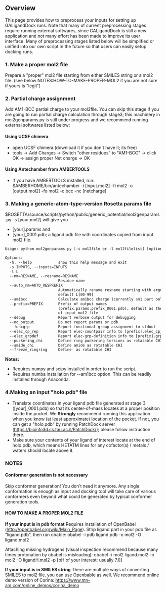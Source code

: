 ## Overview
This page provides how to preprocess your inputs for setting up GALigandDock runs. Note that many of current preprocessing stages require running external softwares, since GALigandDock is still a new application and not many effort has been made to improve its user interface. Many of preprocessing stages listed below will be simplified or unified into our own script in the future so that users can easily setup docking runs.

### 1. Make a proper mol2 file
Prepare a "proper" mol2 file starting from either SMILES string or a mol2 file.
(see below NOTES:HOW-TO-MAKE-PROPER-MOL2 if you are not sure if yours is "legit")

### 2. Partial charge assignment
Add AM1-BCC partial charge to your mol2file. You can skip this stage if you are going to 
run partial charge calculation through stage3; this machinery in mol2genparams.py is still under progress
and we recommend running external softwares listed below: 

#### Using UCSF chimera
- open UCSF chimera (download it if you don't have it; its free)
- tools -> Add Charges -> Switch "other residues" to "AM1-BCC" -> click OK -> assign proper Net charge -> OK

#### Using Antechamber from AMBERTOOLS
- If you have AMBERTOOLS installed, run:
$AMBERHOME/bin/antechamber -i [input.mol2] -fi mol2 -o [output.mol2] -fo mol2 -c bcc -nc [netcharge] 

### 3. Making a generic-atom-type-version Rosetta params file

$ROSETTA/source/scripts/python/public/generic_potential/mol2genparams.py -s [your.mol2]
will give you
- [your].params and
- [your]_0001.pdb; a ligand pdb file with coordinates copied from input mol2 file.

```html
Usage: python mol2genparams.py [-s mol2file or -l mol2filelist] [options]

Options:
  -h, --help            show this help message and exit
  -s INPUTS, --inputs=INPUTS
  -l L                  
  --nm=RESNAME, --resname=RESNAME
                        Residue name
  --auto_nm=AUTO_RESPREFIX
                        Automatically rename resname starting with argument;
                        default L[00-99]
  --am1bcc              Calculate am1bcc charge (currently am1 part only; bcc will be added soon)
  --prefix=PREFIX       Prefix of output names
                        (prefix.params,prefix_0001.pdb), default as the prefix
                        of input mol2 file
  --debug               Report verbose output for debugging
  --no_output           Do not report params or pdb
  --funcgrp             Report functional group assignment to stdout
  --elec_cp_rep         Report elec-countpair info to [prefix].elec_cp_ref
  --elec_grpdef         Report elec-grp-definition info to [prefix].grpref
  --puckering_chi       Define ring puckering torsions as rotatable CHI
  --amide_chi           Define amide as rotatable CHI
  --freeze_ringring     Define  as rotatable CHI
```

**Notes:**

* Requires numpy and scipy installed in order to run the script.
* Requires numba installation for --am1bcc option. This can be readily installed through Anaconda.

### 4.Making an input "holo.pdb" file
- Translate coordinates in your ligand pdb file generated at stage 3 ([your]_0001.pdb) so that its center-of-mass locates at a proper position inside the pocket. We __Strongly__ recommend running this application when you know (at least approximate) location of the pocket. If not, you can get a "holo.pdb" by running PatchDock server (https://bioinfo3d.cs.tau.ac.il/PatchDock/); please follow instruction there.
- Make sure your contents of your ligand of interest locate at the end of holo.pdb, which means HETATM lines for any cofactor(s) / metals / waters should locate above it.

### NOTES
#### Conformer generation is not necessary
Skip conformer generation! You don't need it anymore. Any single conformation is enough as input and docking tool will take care of various conformers even beyond what could be generated by typical conformer generation tools.

#### HOW TO MAKE A PROPER MOL2 FILE
**If your input is in pdb format**
Requires installation of OpenBabel (http://openbabel.org/wiki/Main_Page). Strip ligand part in your pdb file as "ligand.pdb", then run obable:
obabel -i pdb ligand.pdb -o mol2 -O ligand.mol2 

Attaching missing hydrogens (visual inspection recommend because many times protonation by obabel is misleading):
obabel -i mol2 ligand.mol2 -o mol2 -O ligandH.mol2 -p [pH of your interest; usually 7.0]

**If your input is in SMILES string**
There are multiple ways of converting SMILES to mol2 file, you can use Openbable as well. We recommend online demo version of Corina:
https://www.mn-am.com/online_demos/corina_demo
